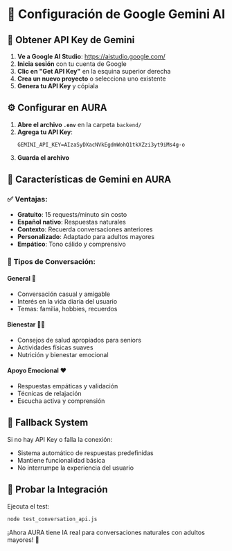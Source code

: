 # 🤖 Configuración de Google Gemini AI

## 🔑 Obtener API Key de Gemini

1. **Ve a Google AI Studio**: https://aistudio.google.com/
2. **Inicia sesión** con tu cuenta de Google
3. **Clic en "Get API Key"** en la esquina superior derecha
4. **Crea un nuevo proyecto** o selecciona uno existente
5. **Genera tu API Key** y cópiala

## ⚙️ Configurar en AURA

1. **Abre el archivo `.env`** en la carpeta `backend/`
2. **Agrega tu API Key**:
   ```
   GEMINI_API_KEY=AIzaSyDXacNVkEgdmWohQ1tkXZzi3yt9iMs4g-o
   ```
3. **Guarda el archivo**

## 🚀 Características de Gemini en AURA

### ✅ **Ventajas:**
- **Gratuito**: 15 requests/minuto sin costo
- **Español nativo**: Respuestas naturales
- **Contexto**: Recuerda conversaciones anteriores
- **Personalizado**: Adaptado para adultos mayores
- **Empático**: Tono cálido y comprensivo

### 🎯 **Tipos de Conversación:**

#### **General** 💬
- Conversación casual y amigable
- Interés en la vida diaria del usuario
- Temas: familia, hobbies, recuerdos

#### **Bienestar** 🏃‍♂️
- Consejos de salud apropiados para seniors
- Actividades físicas suaves
- Nutrición y bienestar emocional

#### **Apoyo Emocional** ❤️
- Respuestas empáticas y validación
- Técnicas de relajación
- Escucha activa y comprensión

## 🔄 **Fallback System**

Si no hay API Key o falla la conexión:
- Sistema automático de respuestas predefinidas
- Mantiene funcionalidad básica
- No interrumpe la experiencia del usuario

## 🧪 **Probar la Integración**

Ejecuta el test:
```bash
node test_conversation_api.js
```

¡Ahora AURA tiene IA real para conversaciones naturales con adultos mayores! 🎉

